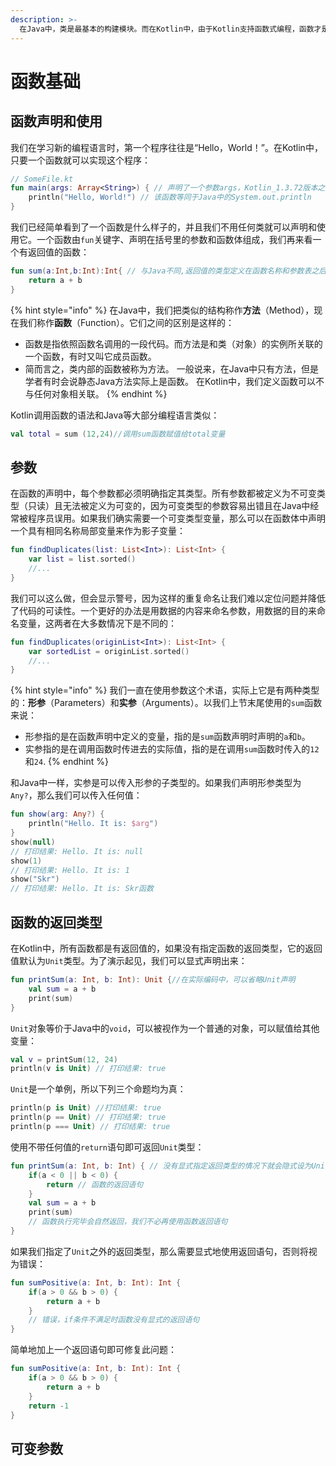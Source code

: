 ```yaml
---
description: >-
  在Java中，类是最基本的构建模块。而在Kotlin中，由于Kotlin支持函数式编程，函数才是最基本的构建模块，也就是说不需要类就可以完整构成一个程序或者库。本章介绍Kotlin中函数的特性和类型。
---
```


# 函数基础

## 函数声明和使用

我们在学习新的编程语言时，第一个程序往往是“Hello，World！”。在Kotlin中，只要一个函数就可以实现这个程序：

```kotlin
// SomeFile.kt
fun main(args: Array<String>) { // 声明了一个参数args，Kotlin_1.3.72版本之后将不再需要该参数
    println("Hello, World!") // 该函数等同于Java中的System.out.println
}
```

我们已经简单看到了一个函数是什么样子的，并且我们不用任何类就可以声明和使用它。一个函数由`fun`关键字、声明在括号里的参数和函数体组成，我们再来看一个有返回值的函数：

```kotlin
fun sum(a:Int,b:Int):Int{ // 与Java不同,返回值的类型定义在函数名称和参数表之后
    return a + b
}
```

{% hint style="info" %}
在Java中，我们把类似的结构称作**方法**（Method），现在我们称作**函数**（Function）。它们之间的区别是这样的：

* 函数是指依照函数名调用的一段代码。而方法是和类（对象）的实例所关联的一个函数，有时又叫它成员函数。
* 简而言之，类内部的函数被称为方法。 一般说来，在Java中只有方法，但是学者有时会说静态Java方法实际上是函数。 在Kotlin中，我们定义函数可以不与任何对象相关联。
{% endhint %}

Kotlin调用函数的语法和Java等大部分编程语言类似：

```kotlin
val total = sum (12,24)//调用sum函数赋值给total变量
```

## 参数

在函数的声明中，每个参数都必须明确指定其类型。所有参数都被定义为不可变类型（只读）且无法被定义为可变的，因为可变类型的参数容易出错且在Java中经常被程序员误用。如果我们确实需要一个可变类型变量，那么可以在函数体中声明一个具有相同名称局部变量来作为影子变量：

```kotlin
fun findDuplicates(list: List<Int>): List<Int> {
    var list = list.sorted()
    //...
}
```

我们可以这么做，但会显示警号，因为这样的重复命名让我们难以定位问题并降低了代码的可读性。一个更好的办法是用数据的内容来命名参数，用数据的目的来命名变量，这两者在大多数情况下是不同的：

```kotlin
fun findDuplicates(originList<Int>): List<Int> {
    var sortedList = originList.sorted()
    //...
}
```

{% hint style="info" %}
我们一直在使用参数这个术语，实际上它是有两种类型的：**形参**（Parameters）和**实参**（Arguments）。以我们上节末尾使用的`sum`函数来说：

* 形参指的是在函数声明中定义的变量，指的是`sum`函数声明时声明的`a`和`b`。
* 实参指的是在调用函数时传进去的实际值，指的是在调用`sum`函数时传入的`12`和`24`.
{% endhint %}

和Java中一样，实参是可以传入形参的子类型的。如果我们声明形参类型为`Any?`，那么我们可以传入任何值：

```kotlin
fun show(arg: Any?) {
    println("Hello. It is: $arg")
}
show(null)
// 打印结果: Hello. It is: null
show(1)
// 打印结果: Hello. It is: 1
show("Skr")
// 打印结果: Hello. It is: Skr函数
```

## 函数的返回类型

在Kotlin中，所有函数都是有返回值的，如果没有指定函数的返回类型，它的返回值默认为`Unit`类型。为了演示起见，我们可以显式声明出来：

```kotlin
fun printSum(a: Int, b: Int): Unit {//在实际编码中，可以省略Unit声明
    val sum = a + b
    print(sum)
}
```

`Unit`对象等价于Java中的`void`，可以被视作为一个普通的对象，可以赋值给其他变量：

```kotlin
val v = printSum(12, 24)
println(v is Unit) // 打印结果: true
```

`Unit`是一个单例，所以下列三个命题均为真：

```kotlin
println(p is Unit) //打印结果: true
println(p == Unit) // 打印结果: true
println(p === Unit) // 打印结果: true
```

使用不带任何值的`return`语句即可返回`Unit`类型：

```kotlin
fun printSum(a: Int, b: Int) { // 没有显式指定返回类型的情况下就会隐式设为Unit类型
    if(a < 0 || b < 0) {
        return // 函数的返回语句
    }
    val sum = a + b
    print(sum)
    // 函数执行完毕会自然返回，我们不必再使用函数返回语句
}
```

如果我们指定了`Unit`之外的返回类型，那么需要显式地使用返回语句，否则将视为错误：

```kotlin
fun sumPositive(a: Int, b: Int): Int {
    if(a > 0 && b > 0) {
        return a + b
    }
    // 错误，if条件不满足时函数没有显式的返回语句
}
```

简单地加上一个返回语句即可修复此问题：

```kotlin
fun sumPositive(a: Int, b: Int): Int {
    if(a > 0 && b > 0) {
        return a + b
    }
    return -1
}
```

## 可变参数

